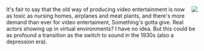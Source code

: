 <img src="http://scripting.com/images/2020/04/29/gecko.png" border="0" align="right">It's fair to say that the old way of producing video entertainment is now as toxic as nursing homes, airplanes and meat plants, and there's more demand than ever for video entertaiment, Something's gotta give. Real actors showing up in virtual environments? I have no idea. But this could be as profound a transition as the switch to sound in the 1930s (also a depression era). 
